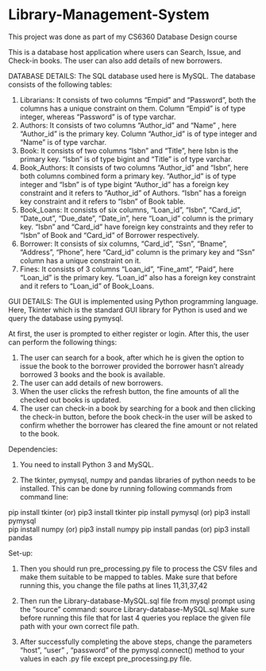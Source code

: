 # Library-Management-System
This project was done as part of my CS6360 Database Design course

This is a database host application where users can Search, Issue, and Check-in books. The user can also add details of new borrowers.


DATABASE DETAILS:
The SQL database used here is MySQL. 
The database consists of the following tables:
1. Librarians: It consists of two columns “Empid” and “Password”, both the columns has a unique constraint on them.
Column “Empid” is of type integer, whereas “Password” is of type varchar.
2. Authors: It consists of two columns “Author_id” and “Name” , here “Author_id” is the primary key.
Column “Author_id” is of type integer and “Name” is of type varchar.
3. Book: It consists of two columns “Isbn” and “Title”, here Isbn is the primary key. “Isbn” is of type bigint and “Title” is of type varchar.
4. Book_Authors: It consists of two columns “Author_id” and “Isbn”, here both columns combined form a primary key.
“Author_id” is of type integer and “Isbn” is of type bigint
“Author_id” has a foreign key constraint and it refers to “Author_id” of Authors.
“Isbn” has a foreign key constraint and it refers to “Isbn” of Book table.
5. Book_Loans: It consists of six columns, “Loan_id”, “Isbn”, “Card_id”, “Date_out”, “Due_date”, “Date_in”, here “Loan_id” column is the primary key.
“Isbn” and “Card_id” have foreign key constraints and they refer to “Isbn” of Book and “Card_id” of Borrower respectively.
6. Borrower: It consists of six columns, “Card_id”, “Ssn”, “Bname”, “Address”, “Phone”, here “Card_id” column is the primary key and “Ssn” column has a unique constraint on it.
7. Fines: It consists of 3 columns “Loan_id”, “Fine_amt”, “Paid”, here “Loan_id” is the primary key.
“Loan_id” also has a foreign key constraint and it refers to “Loan_id” of Book_Loans.


GUI DETAILS:
The GUI is implemented using Python programming language. Here, Tkinter which is the standard GUI library for Python is used and we query the database using pymysql.
       
At first, the user is prompted to either register or login. After this, the user can perform the following things:
1. The user can search for a book, after which he is given the option to issue the book to the borrower provided the borrower hasn’t already borrowed 3 books and the book is available.
2. The user can add details of new borrowers.
3. When the user clicks the refresh button, the fine amounts of all the checked out books is updated.
4. The user can check-in a book by searching for a book and then clicking the check-in button, before the book check-in the user will be asked to confirm whether the borrower has cleared the fine amount or not related to the book.


Dependencies:
1. You need to install Python 3 and MySQL.

2. The tkinter, pymysql, numpy and pandas libraries of python needs to be installed. This can be done by running following commands from command line:

pip install tkinter (or) pip3 install tkinter
pip install pymysql (or) pip3 install pymysql  
pip install numpy (or) pip3 install numpy
pip install pandas (or) pip3 install pandas

Set-up:
1. Then you should run pre_processing.py file to process the CSV files and make them suitable to be mapped to tables.
Make sure that before running this, you change the file paths at lines 11,31,37,42

2. Then run the Library-database-MySQL.sql file from mysql prompt using the “source” command:   source Library-database-MySQL.sql
Make sure before running this file that for last 4 queries you replace the given file path with your own correct file path.

3. After successfully completing the above steps, change the parameters “host”, “user” , “password” of the pymysql.connect() method to your values in each .py file except pre_processing.py file.
